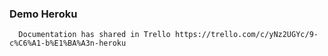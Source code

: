 ### Demo Heroku
```
  Documentation has shared in Trello https://trello.com/c/yNz2UGYc/9-c%C6%A1-b%E1%BA%A3n-heroku
```
